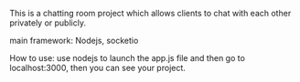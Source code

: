 This is a chatting room project which allows clients to chat with each other
privately or publicly.

main framework: Nodejs, socketio

How to use:
use nodejs to launch the app.js file and then go to localhost:3000, then you can see your project.
